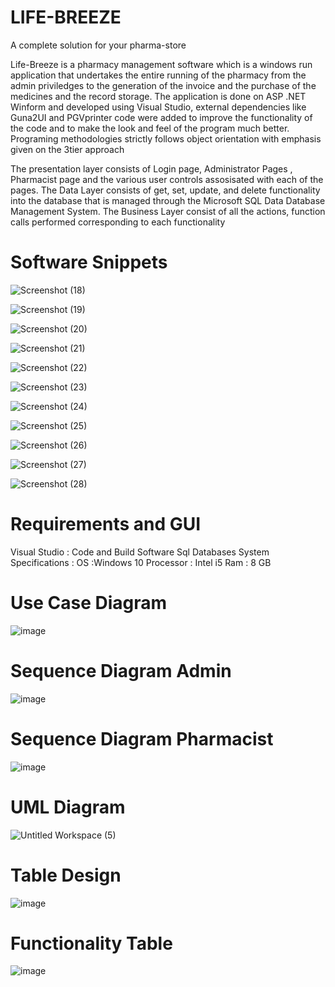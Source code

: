 # LIFE-BREEZE

A complete solution for your pharma-store 

Life-Breeze is a pharmacy management software which is a windows run application that undertakes the entire running of the pharmacy from the admin priviledges to the generation of the invoice and the purchase of the medicines and the record storage. The application is done on ASP .NET Winform and developed using Visual Studio, external dependencies like Guna2UI and PGVprinter code were added to improve the functionality of the code and to make the look and feel of the program much better. Programing methodologies strictly follows object orientation with emphasis given on the 3tier approach

The presentation layer consists of Login page, Administrator Pages , Pharmacist page and the various user controls assosisated with each of the pages. The Data Layer consists of get, set, update, and delete functionality into the database that is managed through the Microsoft SQL Data Database Management System. The Business Layer consist of all the actions, function calls performed corresponding to each functionality 

# Software Snippets

![Screenshot (18)](https://user-images.githubusercontent.com/10756648/141667658-29bef8ab-9a23-4263-bb9f-5101d7f48713.png)

![Screenshot (19)](https://user-images.githubusercontent.com/10756648/141667661-1bcf8cc0-c0bc-4afe-82f6-79ae266bacb2.png)

![Screenshot (20)](https://user-images.githubusercontent.com/10756648/141667662-7ffa8928-c491-4536-bcbb-20c1acce8eaa.png)

![Screenshot (21)](https://user-images.githubusercontent.com/10756648/141667671-d557c31f-efdb-43fd-99eb-da80327115bd.png)

![Screenshot (22)](https://user-images.githubusercontent.com/10756648/141667674-d6a7862b-b0ba-4887-beed-1d6b5b7f03b5.png)

![Screenshot (23)](https://user-images.githubusercontent.com/10756648/141667676-03543b2d-3c7c-4dfb-a02f-d3eba46f8a3e.png)

![Screenshot (24)](https://user-images.githubusercontent.com/10756648/141667677-6e17b608-8f0f-4de3-9973-6f799b7dc334.png)

![Screenshot (25)](https://user-images.githubusercontent.com/10756648/141667685-e6622a24-a167-4442-9a6e-434db1c97f49.png)

![Screenshot (26)](https://user-images.githubusercontent.com/10756648/141667688-2cd5e695-7a47-4875-8fb5-bbe27afce280.png)

![Screenshot (27)](https://user-images.githubusercontent.com/10756648/141667692-04dbdfa7-1341-471e-b131-f1df3ed65584.png)

![Screenshot (28)](https://user-images.githubusercontent.com/10756648/141667694-534a0148-a822-4b5d-9df6-e70527f545ca.png)


# Requirements and GUI

Visual Studio : Code and Build Software
Sql Databases
System Specifications : 
OS :Windows 10
Processor : Intel i5
Ram : 8 GB




# Use Case Diagram  

![image](https://user-images.githubusercontent.com/10756648/141667507-9152de5e-741f-4547-9bcf-ca454d306917.png)


# Sequence Diagram Admin

![image](https://user-images.githubusercontent.com/10756648/141667536-3b886bf6-a20d-4f81-a65b-9f119c61508a.png)


# Sequence Diagram Pharmacist

![image](https://user-images.githubusercontent.com/10756648/141667558-4d9dab2f-79f5-4c01-9adf-4dfa53e6b53f.png)


# UML Diagram 

![Untitled Workspace (5)](https://user-images.githubusercontent.com/10756648/141667584-3f5eb450-4810-4807-9121-a8c240716de6.png)


# Table Design

![image](https://user-images.githubusercontent.com/10756648/141667603-199fdec2-61c9-4798-a4bd-6a1f1bdc0941.png)


# Functionality Table

![image](https://user-images.githubusercontent.com/10756648/141667617-65084a95-26af-4777-95a6-8707ce0ba866.png)



















